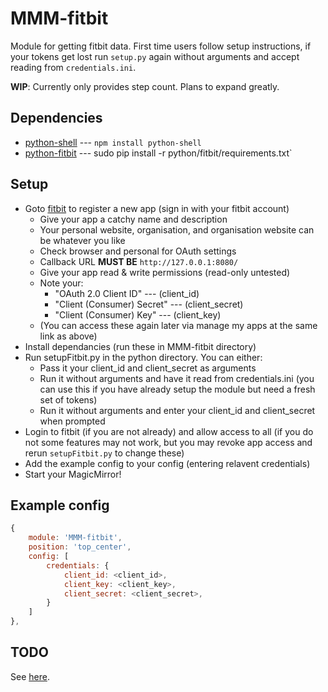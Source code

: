 MMM-fitbit
===
Module for getting fitbit data. First time users follow setup instructions, if your tokens get lost run `setup.py` again without arguments and accept reading from `credentials.ini`.

**WIP**: Currently only provides step count. Plans to expand greatly.

Dependencies
---
* [python-shell](https://www.npmjs.com/package/python-shell) --- `npm install python-shell`
* [python-fitbit](https://github.com/orcasgit/python-fitbit) --- sudo pip install -r python/fitbit/requirements.txt`

Setup
---
* Goto [fitbit](https://dev.fitbit.com/) to register a new app (sign in with your fitbit account)
    * Give your app a catchy name and description
    * Your personal website, organisation, and organisation website can be whatever you like
    * Check browser and personal for OAuth settings
    * Callback URL **MUST BE** `http://127.0.0.1:8080/`
    * Give your app read & write permissions (read-only untested)
    * Note your:
        * "OAuth 2.0 Client ID" --- (client_id)
        * "Client (Consumer) Secret" --- (client_secret)
        * "Client (Consumer) Key" --- (client_key)
    * (You can access these again later via manage my apps at the same link as above)
* Install dependancies (run these in MMM-fitbit directory)
* Run setupFitbit.py in the python directory. You can either:
    * Pass it your client_id and client_secret as arguments
    * Run it without arguments and have it read from credentials.ini (you can use this if you have already setup the module but need a fresh set of tokens)
    * Run it without arguments and enter your client_id and client_secret when prompted
* Login to fitbit (if you are not already) and allow access to all (if you do not some features may not work, but you may revoke app access and rerun `setupFitbit.py` to change these)
* Add the example config to your config (entering relavent credentials)
* Start your MagicMirror!

Example config
---
````javascript
{
	module: 'MMM-fitbit',
	position: 'top_center',
	config: [
		credentials: {
			client_id: <client_id>,
			client_key: <client_key>,
			client_secret: <client_secret>,
		}
	]
},
````

TODO
---
See [here](TODO.md).